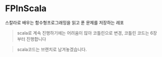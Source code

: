 # FPInScala

스칼라로 배우는 함수형프로그래밍을 읽고 푼 문제를 저장하는 레포

> scala로 계속 진행하기에는 어려움이 많아 코틀린으로 변경, 코틀린 코드는 6장부터 진행합니다

> scala코드는 브랜치로 남겨놓겠습니다.
